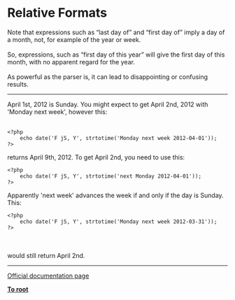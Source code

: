# Relative Formats



Note that expressions such as &#x201C;last day of&#x201D; and &#x201C;first day of&#x201D; imply a day of a month, not, for example of the year or week.<br><br>So, expressions, such as &#x201C;first day of this year&#x201D; will give the first day of this month, with no apparent regard for the year.<br><br>As powerful as the parser is, it can lead to disappointing or confusing results.  

---

April 1st, 2012 is Sunday. You might expect to get April 2nd, 2012 with &apos;Monday next week&apos;, however this:<br><br>

```
<?php
    echo date('F jS, Y', strtotime('Monday next week 2012-04-01'));
?>
```


returns April 9th, 2012. To get April 2nd, you need to use this:



```
<?php
    echo date('F jS, Y', strtotime('next Monday 2012-04-01'));
?>
```


Apparently 'next week' advances the week if and only if the day is Sunday. This:



```
<?php
    echo date('F jS, Y', strtotime('Monday next week 2012-03-31'));
?>
```
<br><br>would still return April 2nd.  

---

[Official documentation page](https://www.php.net/manual/en/datetime.formats.relative.php)

**[To root](/README.md)**